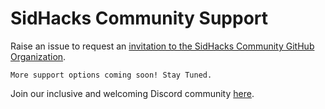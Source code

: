 # SidHacks Community Support

Raise an issue to request an [invitation to the SidHacks Community GitHub Organization](https://github.com/SidHacksCommunity/support/issues/new?assignees=siddharthdayalwal&labels=invitation&template=invitation.yml&title=Looking+forward+to+get+involved+and+contribute+to+the+community+%F0%9F%8E%89).

`More support options coming soon! Stay Tuned.`

Join our inclusive and welcoming Discord community [here](https://discord.gg/gPyR9Q9n8M).
